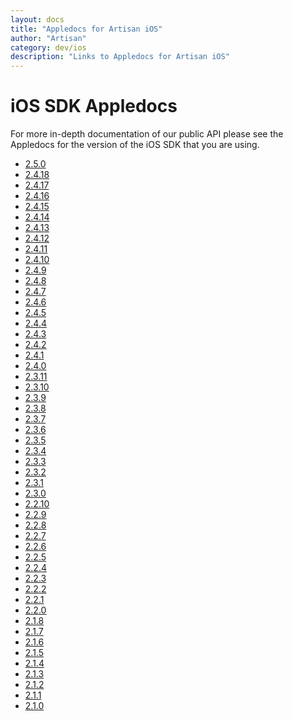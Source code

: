 ```yaml
---
layout: docs
title: "Appledocs for Artisan iOS"
author: "Artisan"
category: dev/ios
description: "Links to Appledocs for Artisan iOS"
---
```


# iOS SDK Appledocs

For more in-depth documentation of our public API please see the Appledocs for the version of the iOS SDK that you are using.

* <a target="_blank" href="/ios/appledoc/2_5_0">2.5.0</a>
* <a target="_blank" href="/ios/appledoc/2_4_18">2.4.18</a>
* <a target="_blank" href="/ios/appledoc/2_4_17">2.4.17</a>
* <a target="_blank" href="/ios/appledoc/2_4_16">2.4.16</a>
* <a target="_blank" href="/ios/appledoc/2_4_15">2.4.15</a>
* <a target="_blank" href="/ios/appledoc/2_4_14">2.4.14</a>
* <a target="_blank" href="/ios/appledoc/2_4_13">2.4.13</a>
* <a target="_blank" href="/ios/appledoc/2_4_12">2.4.12</a>
* <a target="_blank" href="/ios/appledoc/2_4_11">2.4.11</a>
* <a target="_blank" href="/ios/appledoc/2_4_10">2.4.10</a>
* <a target="_blank" href="/ios/appledoc/2_4_9">2.4.9</a>
* <a target="_blank" href="/ios/appledoc/2_4_8">2.4.8</a>
* <a target="_blank" href="/ios/appledoc/2_4_7">2.4.7</a>
* <a target="_blank" href="/ios/appledoc/2_4_6">2.4.6</a>
* <a target="_blank" href="/ios/appledoc/2_4_5">2.4.5</a>
* <a target="_blank" href="/ios/appledoc/2_4_4">2.4.4</a>
* <a target="_blank" href="/ios/appledoc/2_4_3">2.4.3</a>
* <a target="_blank" href="/ios/appledoc/2_4_2">2.4.2</a>
* <a target="_blank" href="/ios/appledoc/2_4_1">2.4.1</a>
* <a target="_blank" href="/ios/appledoc/2_4_0">2.4.0</a>
* <a target="_blank" href="/ios/appledoc/2_3_11">2.3.11</a>
* <a target="_blank" href="/ios/appledoc/2_3_10">2.3.10</a>
* <a target="_blank" href="/ios/appledoc/2_3_9">2.3.9</a>
* <a target="_blank" href="/ios/appledoc/2_3_8">2.3.8</a>
* <a target="_blank" href="/ios/appledoc/2_3_7">2.3.7</a>
* <a target="_blank" href="/ios/appledoc/2_3_6">2.3.6</a>
* <a target="_blank" href="/ios/appledoc/2_3_5">2.3.5</a>
* <a target="_blank" href="/ios/appledoc/2_3_4">2.3.4</a>
* <a target="_blank" href="/ios/appledoc/2_3_3">2.3.3</a>
* <a target="_blank" href="/ios/appledoc/2_3_2">2.3.2</a>
* <a target="_blank" href="/ios/appledoc/2_3_1">2.3.1</a>
* <a target="_blank" href="/ios/appledoc/2_3_0">2.3.0</a>
* <a target="_blank" href="/ios/appledoc/2_2_10">2.2.10</a>
* <a target="_blank" href="/ios/appledoc/2_2_9">2.2.9</a>
* <a target="_blank" href="/ios/appledoc/2_2_8">2.2.8</a>
* <a target="_blank" href="/ios/appledoc/2_2_7">2.2.7</a>
* <a target="_blank" href="/ios/appledoc/2_2_6">2.2.6</a>
* <a target="_blank" href="/ios/appledoc/2_2_5">2.2.5</a>
* <a target="_blank" href="/ios/appledoc/2_2_4">2.2.4</a>
* <a target="_blank" href="/ios/appledoc/2_2_3">2.2.3</a>
* <a target="_blank" href="/ios/appledoc/2_2_2">2.2.2</a>
* <a target="_blank" href="/ios/appledoc/2_2_1">2.2.1</a>
* <a target="_blank" href="/ios/appledoc/2_2_0">2.2.0</a>
* <a target="_blank" href="/ios/appledoc/2_1_8">2.1.8</a>
* <a target="_blank" href="/ios/appledoc/2_1_7">2.1.7</a>
* <a target="_blank" href="/ios/appledoc/2_1_6">2.1.6</a>
* <a target="_blank" href="/ios/appledoc/2_1_5">2.1.5</a>
* <a target="_blank" href="/ios/appledoc/2_1_4">2.1.4</a>
* <a target="_blank" href="/ios/appledoc/2_1_3">2.1.3</a>
* <a target="_blank" href="/ios/appledoc/2_1_2">2.1.2</a>
* <a target="_blank" href="/ios/appledoc/2_1_1">2.1.1</a>
* <a target="_blank" href="/ios/appledoc/2_1_0">2.1.0</a>
